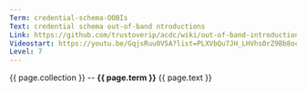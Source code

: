 ```yaml
---
Term: credential-schema-OOBIs
Text: credential schema out-of-band ntroductions
Link: https://github.com/trustoverip/acdc/wiki/out-of-band-introduction-(OOBI)
Videostart: https://youtu.be/GqjsRuu0V5A?list=PLXVbQu7JH_LHVhs0rZ9Bb8ocyKlPljkaG&t=53m54s
Level: 7
---
```


{{ page.collection }} -- **{{ page.term }}**
   {{ page.text }} 
